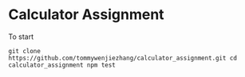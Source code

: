 <h1>Calculator Assignment</h1>
<p>To start </p>

` git clone https://github.com/tommywenjiezhang/calculator_assignment.git
  cd calculator_assignment
  npm test
`
